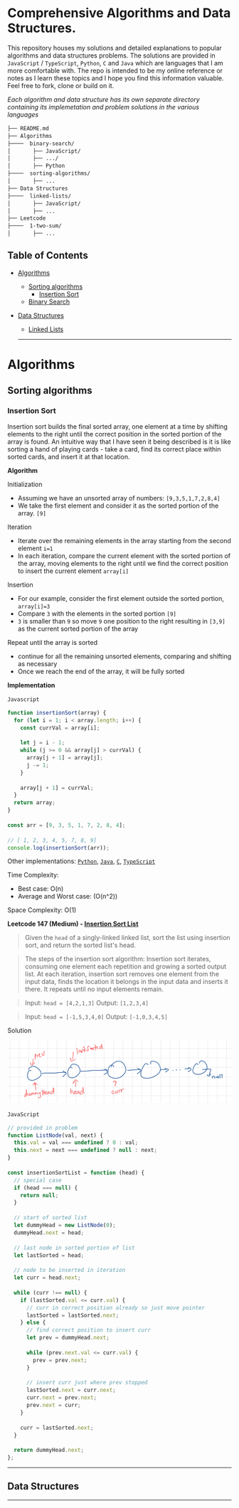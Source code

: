 # Comprehensive Algorithms and Data Structures.

This repository houses my solutions and detailed explanations to popular algorithms and data structures problems. The solutions are provided in `JavaScript` / `TypeScript`, `Python`, `C` and `Java` which are languages that I am more comfortable with. The repo is intended to be my online reference or notes as I learn these topics and I hope you find this information valuable. Feel free to fork, clone or build on it.

*Each algorithm and data structure has its own separate directory containing its implemetation and problem solutions in the various languages*


```sh
├── README.md
├── Algorithms
├────  binary-search/
│       ├── JavaScript/
│       ├── .../
│       ├── Python
├────  sorting-algorithms/
│       ├── ...
├── Data Structures
├────  linked-lists/
│       ├── JavaScript/
│       ├── ...
├── Leetcode
├────  1-two-sum/
│       ├── ...
```

## Table of Contents
- [Algorithms](#algorithms)
  - [Sorting algorithms](#sorting-algorithms)
    - [Insertion Sort](#insertion-sort)
  - [Binary Search](#binary-search)
- [Data Structures](#data-structures)
  - [Linked Lists](#linked-lists)

  ---

# Algorithms

## Sorting algorithms

### Insertion Sort

Insertion sort builds the final sorted array, one element at a time by shifting elements to the right until the correct position in the sorted portion of the array is found. An intuitive way that I have seen it being described is it is like sorting a hand of playing cards - take a card, find its correct place within sorted cards, and insert it at that location.

**Algorithm**

Initialization
- Assuming we have an unsorted array of numbers: `[9,3,5,1,7,2,8,4]`
- We take the first element and consider it as the sorted portion of the array. `[9]`

Iteration
- Iterate over the remaining elements in the array starting from the second element `i=1`
- In each iteration, compare the current element with the sorted portion of the array, moving elements to the right until we find the correct position to insert the current element `array[i]`

Insertion
- For our example, consider the first element outside the sorted portion, `array[i]=3`
- Compare `3` with the elements in the sorted portion `[9]`
- `3` is smaller than `9` so move `9` one position to the right resulting in `[3,9]` as the current sorted portion of the array

Repeat until the array is sorted
- continue for all the remaining unsorted elements, comparing and shifting as necessary
- Once we reach the end of the array, it will be fully sorted

**Implementation**

`Javascript`

```js
function insertionSort(array) {
  for (let i = 1; i < array.length; i++) {
    const currVal = array[i];

    let j = i - 1;
    while (j >= 0 && array[j] > currVal) {
      array[j + 1] = array[j];
      j -= 1;
    }

    array[j + 1] = currVal;
  }
  return array;
}

const arr = [9, 3, 5, 1, 7, 2, 8, 4];

// [ 1, 2, 3, 4, 5, 7, 8, 9]
console.log(insertionSort(arr));
```

Other implementations: [`Python`](https://github.com/mathewbushuru/algorithms/blob/main/algorithms/sorting-algorithms/insertion-sort/python/insertion_sort.py), [`Java`](https://github.com/mathewbushuru/algorithms/blob/main/algorithms/sorting-algorithms/insertion-sort/java/insertionSort.java), [`C`](https://github.com/mathewbushuru/algorithms/blob/main/algorithms/sorting-algorithms/insertion-sort/c/insertion_sort.c), [`TypeScript`](https://github.com/mathewbushuru/algorithms/blob/main/algorithms/sorting-algorithms/insertion-sort/typescript/insertionSort.ts)

Time Complexity:
- Best case: O(n)
- Average and Worst case:  (O(n^2))

Space Complexity: O(1)

**Leetcode 147 (Medium) - [Insertion Sort List](https://leetcode.com/problems/insertion-sort-list/)**
> Given the `head` of a singly-linked linked list, sort the list using insertion sort, and return the sorted list's head.

> The steps of the insertion sort algorithm:
Insertion sort iterates, consuming one element each repetition and growing a sorted output list. At each iteration, insertion sort removes one element from the input data, finds the location it belongs in the input data and inserts it there.
It repeats until no input elements remain.

>Input: `head = [4,2,1,3]`
Output: `[1,2,3,4]`

>Input: `head = [-1,5,3,4,0]`
Output: `[-1,0,3,4,5]`

Solution

![147](./leetcode/imgs/147.jpeg)

`JavaScript`

```js
// provided in problem
function ListNode(val, next) {
  this.val = val === undefined ? 0 : val;
  this.next = next === undefined ? null : next;
}

const insertionSortList = function (head) {
  // special case
  if (head === null) {
    return null;
  }

  // start of sorted list
  let dummyHead = new ListNode(0);
  dummyHead.next = head;

  // last node in sorted portion of list
  let lastSorted = head;

  // node to be inserted in iteration
  let curr = head.next;

  while (curr !== null) {
    if (lastSorted.val <= curr.val) {
      // curr in correct position already so just move pointer
      lastSorted = lastSorted.next;
    } else {
      // find correct position to insert curr
      let prev = dummyHead.next;

      while (prev.next.val <= curr.val) {
        prev = prev.next;
      }

      // insert curr just where prev stopped
      lastSorted.next = curr.next;
      curr.next = prev.next;
      prev.next = curr;
    }

    curr = lastSorted.next;
  }

  return dummyHead.next;
};
```

---

## Data Structures

---
